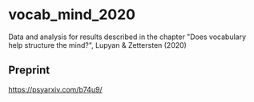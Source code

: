 # vocab_mind_2020
Data and analysis for results described in the chapter "Does vocabulary help structure the mind?", Lupyan &amp; Zettersten (2020)

## Preprint

https://psyarxiv.com/b74u9/
